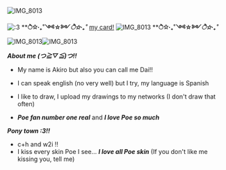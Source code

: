 ![IMG_8013](https://cdn.discordapp.com/attachments/1101482976258314351/1389255230222368868/20220817_101540.jpg?ex=6863f441&is=6862a2c1&hm=4406e07e2cbe159f20c5f361532902d0d99e45086ea5957e9a3f08ddaa94b194&) 

![:3](https://komarev.com/ghpvc/?username=dailvspoe)                                                             ****ੈ✩‧₊˚༺☆༻*ੈ✩‧₊˚***         [my card!](https://poefannumber1.carrd.co/) ![IMG_8013](https://64.media.tumblr.com/60848f1d4e2ac2fae67e610589aa1f4a/d3d80378d1eb2f37-2c/s250x400/589c7fc96f1f34b82de95eed6f5ac5924f9e92ff.gifv)  ****ੈ✩‧₊˚༺☆༻*ੈ✩‧₊˚*** ![IMG_8013]([https://64.media.tumblr.com/60848f1d4e2ac2fae67e610589aa1f4a/d3d80378d1eb2f37-2c/s250x400/589c7fc96f1f34b82de95eed6f5ac5924f9e92ff.gifv)![IMG_8013](https://cdn.discordapp.com/emojis/1113873394463690852.webp?size=22&quality=lossless)

***About me (つ≧▽≦)つ!!***

* My name is Akiro but also you can call me Dai!! 

* I can speak english (no very well) but I try, my language is Spanish

* I like to draw, I upload my drawings to my networks (I don't draw that often)  

*  ***Poe fan number one real*** and ***I love Poe so much***

***Pony town :3!!***
* c+h and w2i !!
* I kiss every skin Poe I see... ***I love all Poe skin*** (If you don't like me kissing you, tell me)





